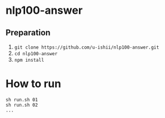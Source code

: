 # nlp100-answer

## Preparation
1. `git clone https://github.com/u-ishii/nlp100-answer.git`
2. `cd nlp100-answer`
3. `npm install`

# How to run
```
sh run.sh 01
sh run.sh 02
...
```
